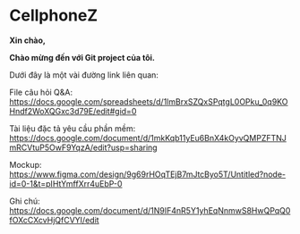 # CellphoneZ

**Xin chào,**

**Chào mừng đến với Git project của tôi.**

Dưới đây là một vài đường link liên quan:

File câu hỏi Q&A: https://docs.google.com/spreadsheets/d/1lmBrxSZQxSPqtgL0OPku_0q9KOHndf2WoXQGxc3d79E/edit#gid=0

Tài liệu đặc tả yêu cầu phần mềm: https://docs.google.com/document/d/1mkKqb11yEu6BnX4kOyvQMPZFTNJmRCVtuP5OwF9YqzA/edit?usp=sharing

Mockup: https://www.figma.com/design/9g69rHOqTEjB7mJtcByo5T/Untitled?node-id=0-1&t=pIHtYmffXrr4uEbP-0

Ghi chú: https://docs.google.com/document/d/1N9IF4nR5Y1yhEqNnmwS8HwQPqQ0fOXcCXcvHjQfCVYI/edit
